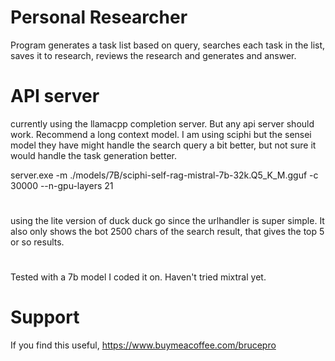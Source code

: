 # Personal Researcher
Program generates a task list based on query, searches each task in the list, saves it to research, reviews the research and generates and answer. 

# API server
currently using the llamacpp completion server. But any api server should work. Recommend a long context model. I am using sciphi but the sensei model they have might handle the search query a bit better, but not sure it would handle the task generation better. 

server.exe -m ./models/7B/sciphi-self-rag-mistral-7b-32k.Q5_K_M.gguf -c 30000 --n-gpu-layers 21

#
using the lite version of duck duck go since the urlhandler is super simple. 
It also only shows the bot 2500 chars of the search result, that gives the top 5 or so results. 
#
Tested with a 7b model I coded it on. Haven't tried mixtral yet. 

# Support
If you find this useful, https://www.buymeacoffee.com/brucepro